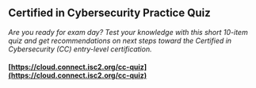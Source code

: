 ## Certified in Cybersecurity Practice Quiz

_Are you ready for exam day? Test your knowledge with this short 10-item quiz and get recommendations on next steps toward the Certified in Cybersecurity (CC) entry-level certification._ 
#### [https://cloud.connect.isc2.org/cc-quiz](https://cloud.connect.isc2.org/cc-quiz)
